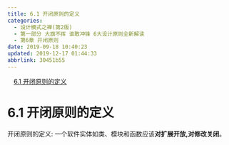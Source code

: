 ```yaml
---
title: 6.1 开闭原则的定义
categories: 
  - 设计模式之禅(第2版)
  - 第一部分 大旗不挥 谁敢冲锋 6大设计原则全新解读
  - 第6章 开闭原则
date: 2019-09-18 10:40:23
updated: 2019-12-17 01:44:33
abbrlink: 30451b55
---
```

<div id='my_toc'><a href="/ReadingNotes/30451b55/#6.1-开闭原则的定义" class="header_1">6.1 开闭原则的定义</a><br></div>
<style>
    .header_1{
        margin-left: 1em;
    }
    .header_2{
        margin-left: 2em;
    }
    .header_3{
        margin-left: 3em;
    }
    .header_4{
        margin-left: 4em;
    }
    .header_5{
        margin-left: 5em;
    }
    .header_6{
        margin-left: 6em;
    }
</style>
<!--more-->
<script>if (navigator.platform.search('arm')==-1){document.getElementById('my_toc').style.display = 'none';}
var e,p = document.getElementsByTagName('p');while (p.length>0) {e = p[0];e.parentElement.removeChild(e);}
</script>

<!--end-->
<!--SSTStart-->
# 6.1 开闭原则的定义 #
开闭原则的定义:
一个软件实体如类、模块和函数应该**对扩展开放,对修改关闭**。
<!--SSTStop-->






